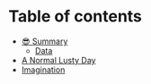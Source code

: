 # Table of contents

* [😎 Summary](README.md)
  * [Data](summary/data.md)
* [A Normal Lusty Day](a-normal-lusty-day.md)
* [Imagination](imagination.md)
